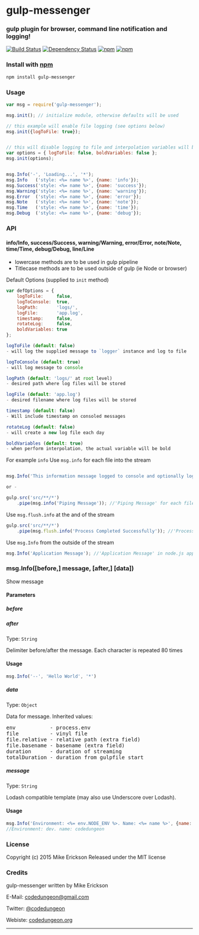 # gulp-messenger
### gulp plugin for browser, command line notification and logging!

[![Build Status](https://travis-ci.org/mikeerickson/gulp-messenger.svg?branch=master)](https://travis-ci.org/mikeerickson/gulp-messenger) [![Dependency Status](https://gemnasium.com/mikeerickson/gulp-messenger.svg)](https://gemnasium.com/mikeerickson/gulp-messenger) [![npm](https://img.shields.io/npm/dm/localeval.svg)]() [![npm](https://img.shields.io/badge/mocha-passed-green.svg)]()




### Install with [npm](npmjs.org)

```sh
npm install gulp-messenger
```

### Usage

```js
var msg = require('gulp-messenger');

msg.init(); // initialize module, otherwise defaults will be used

// this example will enable file logging (see options below)
msg.init({logToFile: true});


// this will disable logging to file and interpolation variables will be font style as message (no bold)
var options = { logToFile: false, boldVariables: false };
msg.init(options);


msg.Info('-', 'Loading...', '*');
msg.Info   ('style: <%= name %>', {name: 'info'});
msg.Success('style: <%= name %>', {name: 'success'});
msg.Warning('style: <%= name %>', {name: 'warning'});
msg.Error  ('style: <%= name %>', {name: 'error'});
msg.Note   ('style: <%= name %>', {name: 'note'});
msg.Time   ('style: <%= name %>', {name: 'time'});
msg.Debug  ('style: <%= name %>', {name: 'debug'});
```


### API
#### info/Info, success/Success, warning/Warning, error/Error, note/Note, time/Time, debug/Debug, line/Line

- lowercase methods are to be used in gulp pipeline
- Titlecase methods are to be used outside of gulp (ie Node or browser)

Default Options (supplied to `init` method)

```js
var defOptions = {
    logToFile:     false,
    logToConsole:  true,
    logPath:       'logs/',
    logFile:       'app.log',
    timestamp:     false,
    rotateLog:     false,
    boldVariables: true
};

logToFile (default: false)
- will log the supplied message to `logger` instance and log to file 

logToConsole (default: true)
- will log message to console 

logPath (default: 'logs/' at root level)
- desired path where log files will be stored 

logFile (default: 'app.log')
- desired filename where log files will be stored 

timestamp (default: false)
- Will include timestamp on consoled messages 

rotateLog (default: false)
- will create a new log file each day 

boldVariables (default: true)
- when perform interpolation, the actual variable will be bold 


```

For example `info`
Use `msg.info` for each file into the stream

```js

msg.Info('This information message logged to console and optionally log file.  Configured by `options` parameter supplied to `msg.init` method');

or -

gulp.src('src/**/*')
    .pipe(msg.info('Piping Message')); //'Piping Message' for each file
```

Use `msg.flush.info` at the and of the stream

```js
gulp.src('src/**/*')
    .pipe(msg.flush.info('Process Completed Successfully')); //'Process Completed Successfully' at the and of stream
```

Use `msg.Info` from the outside of the stream

```js
msg.Info('Application Message'); //'Application Message' in node.js application
```

### msg.Info([before,] message, [after,] [data])

Show message

#### Parameters

##### before
##### after
Type: `String`

Delimiter before/after the message. Each character is repeated 80 times

#### Usage

```js
msg.Info('--', 'Hello World', '*')
```

##### data
Type: `Object`

Data for message. Inherited values:

<pre>
env           - process.env
file          - vinyl file
file.relative - relative path (extra field)
file.basename - basename (extra field)
duration      - duration of streaming
totalDuration - duration from gulpfile start
</pre>


##### message
Type: `String`

Lodash compatible template (may also use Underscore over Lodash).

#### Usage

```js
msg.Info('Environment: <%= env.NODE_ENV %>. Name: <%= name %>', {name: 'codedungeon'})
//Environment: dev. name: codedungeon
```


### License

Copyright (c) 2015 Mike Erickson
Released under the MIT license


### Credits

gulp-messenger written by Mike Erickson

E-Mail: [codedungeon@gmail.com](mailto:codedungeon@gmail.com)

Twitter: [@codedungeon](http://twitter.com/codedungeon)

Webiste: [codedungeon.org](http://codedungeon.org)

***
